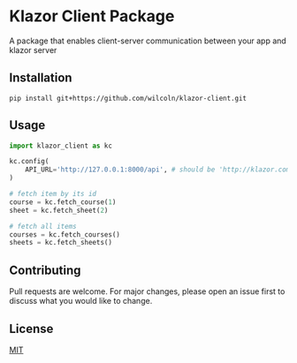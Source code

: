 # Klazor Client Package

A package that enables client-server communication between your app and klazor server

## Installation
```
pip install git+https://github.com/wilcoln/klazor-client.git
```
## Usage

```python
import klazor_client as kc

kc.config(
    API_URL='http://127.0.0.1:8000/api', # should be 'http://klazor.com/api'
)

# fetch item by its id
course = kc.fetch_course(1)
sheet = kc.fetch_sheet(2)

# fetch all items 
courses = kc.fetch_courses()
sheets = kc.fetch_sheets()
```
## Contributing
Pull requests are welcome. For major changes, please open an issue first to discuss what you would like to change.

## License
[MIT](https://github.com/wilcoln/klazor-client/blob/master/LICENSE)
